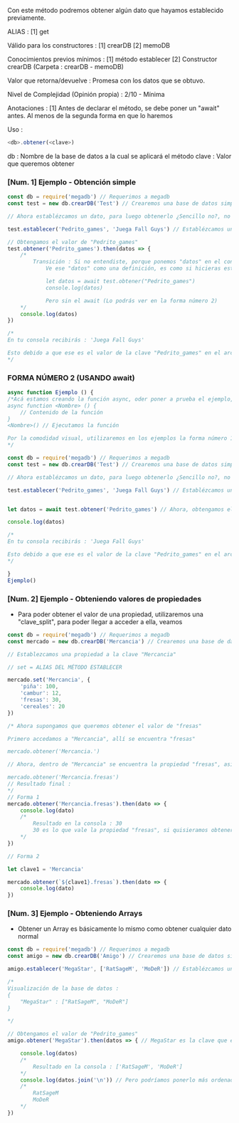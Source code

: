 Con este método podremos obtener algún dato que hayamos establecido previamente.

ALIAS :
	[1] get

Válido para los constructores :
	[1] crearDB
	[2] memoDB

Conocimientos previos mínimos :
	[1] método establecer
	[2]	Constructor crearDB (Carpeta : crearDB - memoDB)

Valor que retorna/devuelve :
	Promesa con los datos que se obtuvo.

Nivel de Complejidad (Opinión propia) :
	2/10 - Mínima

Anotaciones : 
	[1] Antes de declarar el método, se debe poner un "await" antes. Al menos de la segunda forma en que lo haremos

Uso :
```js
<db>.obtener(<clave>)
```

db : Nombre de la base de datos a la cual se aplicará el método
clave : Valor que queremos obtener

### [Num. 1] Ejemplo - Obtención simple

```js
const db = require('megadb') // Requerimos a megadb
const test = new db.crearDB('Test') // Crearemos una base de datos simple

// Ahora establézcamos un dato, para luego obtenerlo ¿Sencillo no?, no voy a entrar en demasiados detalles en los métodos establecer, ya que SE SUPONE, que deberías de haber ya leído un poco antes sobre el método. . . "Conocimientos mínimos"

test.establecer('Pedrito_games', 'Juega Fall Guys') // Establézcamos un valor totalmente random, a la clave "Pedrito_games"

// Obtengamos el valor de "Pedrito_games"
test.obtener('Pedrito_games').then(datos => {
	/*
		Transición : Si no entendiste, porque ponemos "datos" en el console.log, luego del "then". Te explicaré brevemente :
			Ve ese "datos" como una definición, es como si hicieras esto :

			let datos = await test.obtener("Pedrito_games")
			console.log(datos)

			Pero sin el await (Lo podrás ver en la forma número 2)
	*/
	console.log(datos)
})

/*
En tu consola recibirás : 'Juega Fall Guys'

Esto debido a que ese es el valor de la clave "Pedrito_games" en el archivo json (Test.json), puedes comprobarlo
*/
```

### FORMA NÚMERO 2 (USANDO await)

```js
async function Ejemplo () {
/*Acá estamos creando la función async, oder poner a prueba el ejemplo, deberás crear una tu también :
async function <Nombre> () {
	// Contenido de la función
}
<Nombre>() // Ejecutamos la función

Por la comodidad visual, utilizaremos en los ejemplos la forma número 1, y no esta, ya será tu desición acerca de cual usar
*/

const db = require('megadb') // Requerimos a megadb
const test = new db.crearDB('Test') // Crearemos una base de datos simple

// Ahora establézcamos un dato, para luego obtenerlo ¿Sencillo no?, no voy a entrar en demasiados detalles en los métodos establecer, ya que SE SUPONE, que deberías de haber ya leído un poco antes sobre el método. . . "Conocimientos mínimos"

test.establecer('Pedrito_games', 'Juega Fall Guys') // Establézcamos un valor totalmente random, a la clave "Pedrito_games"


let datos = await test.obtener('Pedrito_games') // Ahora, obtengamos el valor de la clave "Pedrito_games", notése el await

console.log(datos)

/*
En tu consola recibirás : 'Juega Fall Guys'

Esto debido a que ese es el valor de la clave "Pedrito_games" en el archivo json (Test.json), puedes comprobarlo
*/

}
Ejemplo()
```

### [Num. 2] Ejemplo - Obteniendo valores de propiedades

- Para poder obtener el valor de una propiedad, utilizaremos una "clave_split", para poder llegar a acceder a ella, veamos

```js
const db = require('megadb') // Requerimos a megadb
const mercado = new db.crearDB('Mercancia') // Crearemos una base de datos simple

// Establezcamos una propiedad a la clave "Mercancia"

// set = ALIAS DEL MÉTODO ESTABLECER

mercado.set('Mercancia', {
	'piña': 100,
	'cambur': 12,
	'fresas': 30,
	'cereales': 20
})

/* Ahora supongamos que queremos obtener el valor de "fresas"

Primero accedamos a "Mercancia", allí se encuentra "fresas"

mercado.obtener('Mercancia.')

// Ahora, dentro de "Mercancia" se encuentra la propiedad "fresas", así que ya podemos poner "fresas"

mercado.obtener('Mercancia.fresas')
// Resultado final :
*/
// Forma 1
mercado.obtener('Mercancia.fresas').then(dato => {
	console.log(dato) 
	/*
		Resultado en la consola : 30 
		30 es lo que vale la propiedad "fresas", si quisieramos obtener otro dato, por ejemplo "cereales", solo habría que cambiar "fresas" por "cereales", ya que "cereales" se encuentra en la propiedad "Mercancia", al igual que "fresas"
	*/
})

// Forma 2

let clave1 = 'Mercancia'

mercado.obtener(`${clave1}.fresas`).then(dato => {
	console.log(dato) 
})
```

### [Num. 3] Ejemplo - Obteniendo Arrays

- Obtener un Array es básicamente lo mismo como obtener cualquier dato normal 

```js
const db = require('megadb') // Requerimos a megadb
const amigo = new db.crearDB('Amigo') // Crearemos una base de datos simple

amigo.establecer('MegaStar', ['RatSageM', 'MoDeR']) // Establézcamos un valor array con diferentes valores

/*
Visualización de la base de datos :
{
	"MegaStar" : ["RatSageM", "MoDeR"]
}

*/

// Obtengamos el valor de "Pedrito_games"
amigo.obtener('MegaStar').then(datos => { // MegaStar es la clave que establecimos antes!

	console.log(datos)
	/*
		Resultado en la consola : ['RatSageM', 'MoDeR']
	*/
	console.log(datos.join('\n')) // Pero podríamos ponerlo más ordenado e iría así 
	/*
		RatSageM
		MoDeR
	*/
})

```